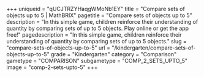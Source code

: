 +++
uniqueid = "qUCJTRZYHaqgWMoNb1EY"
title = "Compare sets of objects up to 5 | MathBRIX"
pagetitle = "Compare sets of objects up to 5"
description = "In this simple game, children reinforce their understanding of quantity by comparing sets of up to 5 objects. Play online or get the app free!"
pagedescription = "In this simple game, children reinforce their understanding of quantity by comparing sets of up to 5 objects."
slug = "compare-sets-of-objects-up-to-5"
url = "/kindergarten/compare-sets-of-objects-up-to-5"
grade = "Kindergarten"
category = "Comparison"
gametype = "COMPARISON"
subgametype = "COMP_2_SETS_UPTO_5"
image = "comp-2-sets-upto-5"
+++